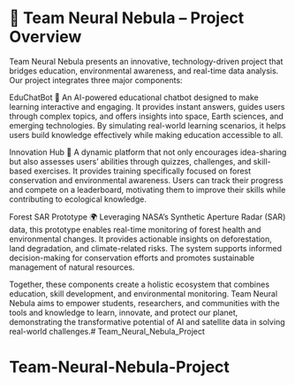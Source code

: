 
# 🌌 Team Neural Nebula – Project Overview

Team Neural Nebula presents an innovative, technology-driven project that bridges education, environmental awareness, and real-time data analysis. Our project integrates three major components:

EduChatBot 🤖
An AI-powered educational chatbot designed to make learning interactive and engaging. It provides instant answers, guides users through complex topics, and offers insights into space, Earth sciences, and emerging technologies. By simulating real-world learning scenarios, it helps users build knowledge effectively while making education accessible to all.

Innovation Hub 🌱
A dynamic platform that not only encourages idea-sharing but also assesses users’ abilities through quizzes, challenges, and skill-based exercises. It provides training specifically focused on forest conservation and environmental awareness. Users can track their progress and compete on a leaderboard, motivating them to improve their skills while contributing to ecological knowledge.

Forest SAR Prototype 🌍
Leveraging NASA’s Synthetic Aperture Radar (SAR) data, this prototype enables real-time monitoring of forest health and environmental changes. It provides actionable insights on deforestation, land degradation, and climate-related risks. The system supports informed decision-making for conservation efforts and promotes sustainable management of natural resources.

Together, these components create a holistic ecosystem that combines education, skill development, and environmental monitoring. Team Neural Nebula aims to empower students, researchers, and communities with the tools and knowledge to learn, innovate, and protect our planet, demonstrating the transformative potential of AI and satellite data in solving real-world challenges.# Team_Neural_Nebula_Project
# Team-Neural-Nebula-Project
